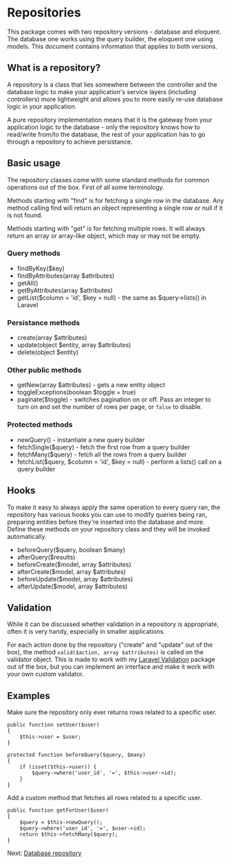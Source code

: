 # Repositories

This package comes with two repository versions - database and eloquent. The database one works using the query builder, the eloquent one using models. This document contains information that applies to both versions.

## What is a repository?

A repository is a class that lies somewhere between the controller and the database logic to make your application's service layers (including controllers) more lightweight and allows you to more easily re-use database logic in your application.

A pure repository implementation means that it is the gateway from your application logic to the database - only the repository knows how to read/write from/to the database, the rest of your application has to go through a repository to achieve persistance.

## Basic usage

The repository classes come with some standard methods for common operations out of the box. First of all some terminology.

Methods starting with "find" is for fetching a single row in the database. Any method calling find will return an object representing a single row or null if it is not found.

Methods starting with "get" is for fetching multiple rows. It will always return an array or array-like object, which may or may not be empty.

### Query methods

- findByKey($key)
- findByAttributes(array $attributes)
- getAll()
- getByAttributes(array $attributes)
- getList($column = 'id', $key = null) - the same as $query->lists() in Laravel

### Persistance methods

- create(array $attributes)
- update(object $entity, array $attributes)
- delete(object $entity)

### Other public methods

- getNew(array $attributes) - gets a new entity object
- toggleExceptions(boolean $toggle = true)
- paginate($toggle) - switches pagination on or off. Pass an integer to turn on and set the number of rows per page, or `false` to disable.

### Protected methods

- newQuery() - instantiate a new query builder
- fetchSingle($query) - fetch the first row from a query builder
- fetchMany($query) - fetch all the rows from a query builder
- fetchList($query, $column = 'id', $key = null) - perform a lists() call on a query builder

## Hooks

To make it easy to always apply the same operation to every query ran, the repository has various hooks you can use to modify queries being ran, preparing entities before they're inserted into the database and more. Define these methods on your repository class and they will be invoked automatically.

- beforeQuery($query, boolean $many)
- afterQuery($results)
- beforeCreate($model, array $attributes)
- afterCreate($model, array $attributes)
- beforeUpdate($model, array $attributes)
- afterUpdate($model, array $attributes)

## Validation

While it can be discussed whether validation in a repository is appropriate, often it is very handy, especially in smaller applications.

For each action done by the repository ("create" and "update" out of the box), the method `valid($action, array $attributes)` is called on the validator object. This is made to work with my [Laravel Validation](https://github.com/anlutro/laravel-validation) package out of the box, but you can implement an interface and make it work with your own custom validator.

## Examples

Make sure the repository only ever returns rows related to a specific user.

	public function setUser($user)
	{
		$this->user = $user;
	}

	protected function beforeQuery($query, $many)
	{
		if (isset($this->user)) {
			$query->where('user_id', '=', $this->user->id);
		}
	}

Add a custom method that fetches all rows related to a specific user.

	public function getForUser($user)
	{
		$query = $this->newQuery();
		$query->where('user_id', '=', $user->id);
		return $this->fetchMany($query);
	}

Next: [Database repository](2-database.md)
